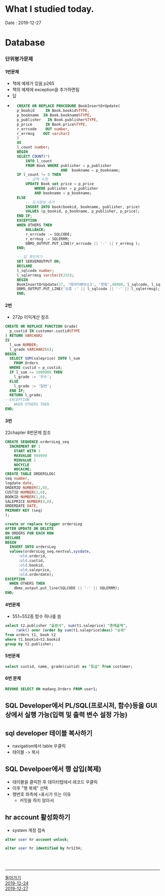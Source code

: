 # What I studied today.
Date : 2019-12-27
# Database
### 단위평가문제
#### 1번문제
- 책에 예제가 있음 p265
- 책의 예제에 exception을 추가하면됨
- 답
- ```sql
	CREATE OR REPLACE PROCEDURE BookInsertOrUpdate(
	p_bookid     IN Book.bookid%TYPE,
	p_bookname  IN Book.bookname%TYPE,
	p_publisher   IN Book.publisher%TYPE,
	p_price      IN Book.price%TYPE,
	r_errcode    OUT number,
	r_errmsg    OUT varchar2
	)
	AS
	l_count number;
	BEGIN
	SELECT COUNT(*) 
		INTO l_count
		FROM Book WHERE publisher = p_publisher
						AND  bookname = p_bookname;
	IF l_count != 0 THEN
		-- 금액 수정
		UPDATE Book set price = p_price  
			WHERE publisher = p_publisher
			AND bookname = p_bookname;
	ELSE 
		-- 도서정보 추가
		INSERT INTO book(bookid, bookname, publisher, price)
		VALUES (p_bookid, p_bookname, p_publisher, p_price);
	END IF;
	EXCEPTION
	WHEN OTHERS THEN
		ROLLBACK;
		r_errcode := SQLCODE;
		r_errmsg := SQLERRM;
		DBMS_OUTPUT.PUT_LINE(r_errcode || '-' || r_errmsg );
	END;

	-- 답 확인하기
	SET SERVEROUTPUT ON;
	DECLARE 
	l_sqlcode number;
	l_sqlerrmsg varchar2(255);
	BEGIN
	BookInsertOrUpdate(17, '데이터베이스3', '한빛',40000, l_sqlcode, l_sqlerrmsg);
	DBMS_OUTPUT.PUT_LINE('오류 :' || l_sqlcode || '-' || l_sqlerrmsg);
	END;

	``` 

#### 2번
- 272p 이익계산 참조
```sql
CREATE OR REPLACE FUNCTION Grade(
  p_custid IN customer.custid%TYPE
) RETURN VARCHAR2
IS
  l_sum NUMBER;
  l_grade VARCHAR2(6);
BEGIN
  SELECT SUM(saleprice) INTO l_sum
    FROM Orders
  WHERE custid = p_custid;
  IF l_sum >= 1000000 THEN
    l_grade := '우수';
  ELSE 
    l_grade := '일반';
  END IF;
  RETURN l_grade;
--EXCEPTION
--  WHEN OTHERS THEN
END;
```


#### 3번
22chapter 8번문제 참조
```sql
CREATE SEQUENCE ordersLog_seq
  INCREMENT BY 1
	START WITH 1
	MAXVALUE 999999
	MINVALUE 1
	NOCYCLE
	NOCACHE;
CREATE TABLE ORDERSLOG(	
seq number,
logdate date,
ORDERID NUMBER(2,0), 
CUSTID NUMBER(2,0), 
BOOKID NUMBER(2,0), 
SALEPRICE NUMBER(8,0), 
ORDERDATE DATE, 
PRIMARY KEY (seq)
);

create or replace trigger ordersLog
AFTER UPDATE OR DELETE
ON ORDERS FOR EACH ROW
DECLARE
BEGIN  
  INSERT INTO ordersLog
  values(ordersLog_seq.nextval,sysdate,
      :old.orderid, 
      :old.custid, 
      :old.bookid, 
      :old.saleprice, 
      :old.orderdate);
EXCEPTION
  WHEN OTHERS THEN
    dbms_output.put_line(SQLCODE || '-' || SQLERRM);
END;
```
#### 4번문제
- 551~552중 함수 하나를 씀
```sql
select t2.publisher "출판사", sum(t1.saleprice) "총매출액",
     rank() over (order by sum(t1.saleprice)desc) "순위"
from orders t1, book t2
where t1.bookid=t2.bookid
group by t2.publisher;
```
#### 5번문제
```sql
select custid, name, grade(custid) as "등급" from customer;
```
#### 6번 문제
```sql
REVOKE SELECT ON madang.Orders FROM user1;
```
## SQL Developer에서 PL/SQL(프로시저, 함수)등을 GUI상에서 실행 가능(입력 및 출력 변수 설정 가능)
## sql developer 테이블 복사하기
- navigation에서 table 우클릭
- 테이블 -> 복사
## SQL Develpoer에서 행 삽입(복제)
- 테이블을 클릭한 후 데이터탭에서 레코드 우클릭 
- 이후 "행 복제" 선택
- 행번호 좌측에 `+`표시가 뜨는 이유
    - 커밋을 하지 않아서 

## hr account 활성화하기
- system 계정 접속
```sql
alter user hr account unlock;
```
```sql
alter user hr identified by hr1234;
```

<br><br><hr>

[돌아가기](../README.md)  
[2019-12-24](whatIStudied_191226.md)  
[2019-12-27](whatIStudied_191230.md) 


